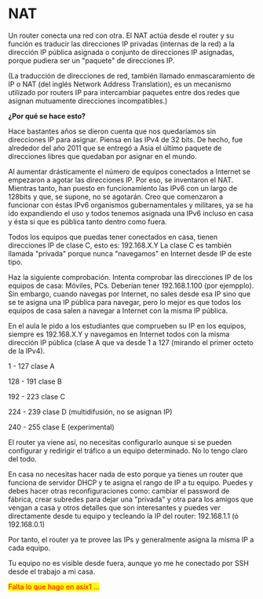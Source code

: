 # NAT

Un router conecta una red con otra. El NAT actúa desde el router y su función es traducir las direcciones IP privadas (internas de la red) a la dirección IP pública asignada o conjunto de direcciones IP asignadas, porque pudiera ser un "paquete" de direcciones IP.

(La traducción de direcciones de red, también llamado enmascaramiento de IP o NAT (del inglés Network Address Translation), es un mecanismo utilizado por routers IP para intercambiar paquetes entre dos redes que asignan mutuamente direcciones incompatibles.)

**¿Por qué se hace esto?**

Hace bastantes años se dieron cuenta que nos quedaríamos sin direcciones IP para asignar. Piensa en las IPv4 de 32 bits. De hecho, fue alrededor del año 2011 que se entregó a Asia el último paquete de direcciones libres que quedaban por asignar en el mundo.

Al aumentar drásticamente el número de equipos conectados a Internet se empezaron a agotar las direcciones IP. Por eso, se inventaron el NAT. Mientras tanto, han puesto en funcionamiento las IPv6 con un largo de 128bits y que, se supone, no se agotarán. Creo que comenzaron a funcionar con éstas IPv6 organismos gubernamentales y militares, ya se ha ido expandiendo el uso y todos tenemos asignada una IPv6 incluso en casa y ésta si que es pública tanto dentro como fuera.

Todos los equipos que puedas tener conectados en casa, tienen direcciones IP de clase C, esto es: 192.168.X.Y La clase C es también llamada "privada" porque nunca "navegamos" en Internet desde IP de este tipo.

Haz la siguiente comprobación. Intenta comprobar las direcciones IP de los equipos de casa: Móviles, PCs. Deberían tener 192.168.1.100 (por ejempplo). Sin embargo, cuando navegas por Internet, no sales desde esa IP sino que se te asigna una IP pública para navegar, pero lo mejor es que todos los equipos de casa salen a navegar a Internet con la misma IP pública.

En el aula le pido a los estudiantes que comprueben su IP en los equipos, siempre es 192.168.X.Y y navegamos en Internet todos con la misma dirección IP pública (clase A que va desde 1 a 127 (mirando el primer octeto de la IPv4).

1 - 127 clase A&#x20;

128 - 191 clase B&#x20;

192 - 223 clase C&#x20;

224 - 239 clase D (multidifusión, no se asignan IP)&#x20;

240 - 255 clase E (experimental)

El router ya viene así, no necesitas configurarlo aunque si se pueden configurar y redirigir el tráfico a un equipo determinado. No lo tengo claro del todo.

En casa no necesitas hacer nada de esto porque ya tienes un router que funciona de servidor DHCP y te asigna el rango de IP a tu equipo. Puedes y debes hacer otras reconfiguraciones como: cambiar el password de fábrica, crear subredes para dejar una "privada" y otra para los amigos que vengan a casa y otros detalles que son interesantes y puedes ver directamente desde tu equipo y tecleando la IP del router: 192.168.1.1 (ó 192.168.0.1)

Por tanto, el router ya te provee las IPs y generalmente asigna la misma IP a cada equipo.

Tu equipo no es visible desde fuera, aunque yo me he conectado por SSH desde el trabajo a mi casa.

<mark style="color:red;">Falta lo que hago en asix1 ...</mark>
